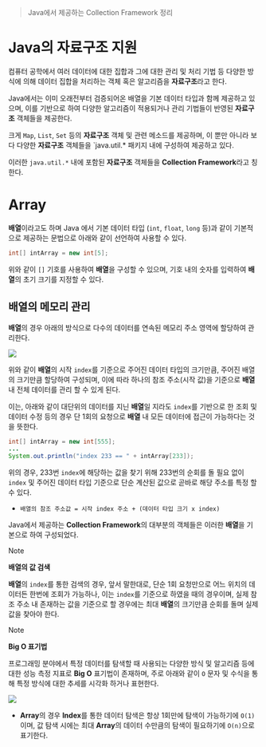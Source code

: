 > Java에서 제공하는 Collection Framework 정리
# Java의 자료구조 지원
컴퓨터 공학에서 여러 데이터에 대한 집합과 그에 대한 관리 및 처리 기법 등 다양한 방식에 의해 데이터 집합을 처리하는 객체 혹은 알고리즘을 **자료구조**라고 한다.

Java에서는 이미 오래전부터 검증되어온 배열을 기본 데이터 타입과 함께 제공하고 있으며, 이를 기반으로 하여 다양한 알고리즘이 적용되거나 관리 기법들이 반영된 **자료구조** 객체들을 제공한다.

크게 `Map`, `List`, `Set` 등의 **자료구조** 객체 및 관련 메소드를 제공하며, 이 뿐만 아니라 보다 다양한 **자료구조** 객체들을 `java.util.* 패키지 내에 구성하여 제공하고 있다.

이러한 `java.util.*` 내에 포함된 **자료구조** 객체들을 **Collection Framework**라고 칭한다.

# Array
**배열**이라고도 하며 Java 에서 기본 데이터 타입 (`int`, `float`, `long` 등)과 같이 기본적으로 제공하는 문법으로 아래와 같이 선언하여 사용할 수 있다.

```java
int[] intArray = new int[5];
```

위와 같이 `[]` 기호를 사용하여 **배열**을 구성할 수 있으며, 기호 내의 숫자를 입력하여 **배열**의 초기 크기를 지정할 수 있다.

## 배열의 메모리 관리
**배열**의 경우 아래의 방식으로 다수의 데이터를 연속된 메모리 주소 영역에 할당하여 관리한다.

![](Pasted%20image%2020241030002203.png)

위와 같이 **배열**의 시작 `index`를 기준으로 주어진 데이터 타입의 크기만큼, 주어진 배열의 크기만큼 할당하여 구성되며, 이에 따라 하나의 참조 주소(시작 값)을 기준으로 **배열** 내 전체 데이터를 관리 할 수 있게 된다.

이는, 아래와 같이 대단위의 데이터를 지닌 **배열**일 지라도 `index`를 기반으로 한 조회 및 데이터 수정 등의 경우 단 1회의 요청으로 **배열** 내 모든 데이터에 접근이 가능하다는 것을 뜻한다.
```java
int[] intArray = new int[555];
...
System.out.println("index 233 == " + intArray[233]);
```

위의 경우, 233번 `index`에 해당하는 값을 찾기 위해 233번의 순회를 돌 필요 없이 `index` 및 주어진 데이터 타입 기준으로 단순 계산된 값으로 곧바로 해당 주소를 특정 할 수 있다.
- `배열의 참조 주소값 = 시작 index 주소 + (데이터 타입 크기 x index)`

Java에서 제공하는 **Collection Framework**의 대부분의 객체들은 이러한 **배열**을 기본으로 하여 구성되었다.

> [!NOTE]
> **배열의 값 검색**
> 
> **배열**의 `index`를 통한 검색의 경우, 앞서 말한대로, 단순 1회 요청만으로 어느 위치의 데이터든 한번에 조회가 가능하나, 이는 `index`를 기준으로 하였을 때의 경우이며, 실제 참조 주소 내 존재하는 값을 기준으로 할 경우에는 최대 **배열**의 크기만큼 순회를 돌며 실제 값을 찾아야 한다.

> [!NOTE]
> **Big O 표기법**
> 
> 프로그래밍 분야에서 특정 데이터를 탐색할 때 사용되는 다양한 방식 및 알고리즘 등에 대한 성능 측정 지표로 **Big O** 표기법이 존재하며, 주로 아래와 같이 `O` 문자 및 수식을 통해 특정 방식에 대한 추세를 시각화 하거나 표현한다.
> 
> ![](Pasted%20image%2020241103214612.png)
> 
> - **Array**의 경우 **Index**를 통한 데이터 탐색은 항상 1회만에 탐색이 가능하기에 `O(1)`이며, 값 탐색 시에는 최대 **Array**의 데이터 수만큼의 탐색이 필요하기에 `O(n)`으로 표기한다.